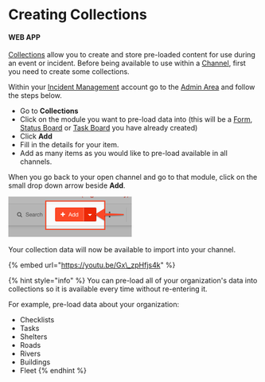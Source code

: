 # Creating Collections

#### WEB APP

[Collections](./) allow you to create and store pre-loaded content for use during an event or incident. Before being available to use within a [Channel](../../channels/), first you need to create some collections.

Within your [Incident Management](../../getting-started.md) account go to the [Admin Area](../) and follow the steps below.

* Go to **Collections**
* Click on the module you want to pre-load data into \(this will be a [Form](../../forms/), [Status Board](../../status-boards/) or [Task Board](../../task-boards/) you have already created\)
* Click **Add**
* Fill in the details for your item.
* Add as many items as you would like to pre-load available in all channels.

When you go back to your open channel and go to that module, click on the small drop down arrow beside **Add**.

![](../../../.gitbook/assets/creating-collections-.png)

Your collection data will now be available to import into your channel.

{% embed url="https://youtu.be/Gx\_zpHfjs4k" %}

{% hint style="info" %}
You can pre-load all of your organization's data into collections so it is available every time without re-entering it.

For example, pre-load data about your organization:

* Checklists
* Tasks
* Shelters
* Roads
* Rivers
* Buildings
* Fleet
{% endhint %}

